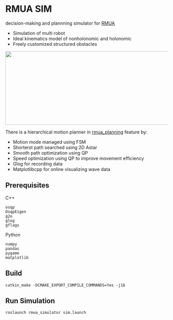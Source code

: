 # RMUA SIM
decision-making and plannning simulator for [RMUA](https://www.robomaster.com/zh-CN/robo/icra?djifrom=nav)
- Simulation of multi robot 
- Ideal kinematics model of nonholonomic and holonomic
- Freely customized structured obstacles

<img src="RMUA-SIM.gif" width="637" height="229" >

There is a hierarchical motion planner in [rmua_planning](rmua_planning) feature by:
- Motion mode managed using FSM
- Shorterst path searched using 2D Astar 
- Smooth path optimization using QP
- Speed optimization using QP to improve movement efficiency
- Glog for recording data
- Matplotlibcpp for online visualizing wave data
## Prerequisites
C++
```
osqp
OsqpEigen
g2o
glog
gflags
```
Python
```
numpy
pandas
pygame
matplotlib
```
## Build
```
catkin_make -DCMAKE_EXPORT_COMPILE_COMMANDS=Yes -j16
```
## Run Simulation
```
roslaunch rmua_simulator sim.launch
```